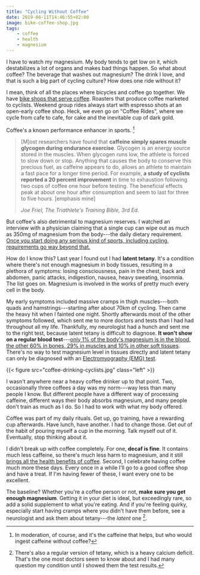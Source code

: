 ```yaml
---
title: "Cycling Without Coffee"
date: 2019-06-11T14:46:55+02:00
image: bike-coffee-shop.jpg
tags:
    - coffee
    - health
    - magnesium
---
```


I have to watch my magnesium. My body tends to get low on it, which destabilizes a lot of organs and makes bad things happen. So what about coffee? The beverage that washes out magnesium? The drink I love, and that is such a big part of cycling culture? How does one ride without it?

<!--more-->

I mean, think of all the places where bicycles and coffee go together. We have [bike shops that serve coffee](https://kolarski.eu/kawiarnia/). Roasters that produce coffee marketed to cyclists. Weekend group rides always start with espresso shots at an open-early coffee shop. Heck, we even go on "Coffee Rides", where we cycle from cafe to cafe, for cake and the inevitable cup of dark gold.

Coffee's a known performance enhancer in sports. [^1]

> [M]ost researchers have found that **caffeine simply spares muscle glycogen during endurance exercise**. Glycogen is an energy source stored in the muscles. When glycogen runs low, the athlete is forced to slow down or stop. Anything that causes the body to conserve this precious fuel, as caffeine appears to do, allows an athlete to maintain a fast pace for a longer time period. For example, **a study of cyclists reported a 20 percent improvement** in time to exhaustion following two cups of coffee one hour before testing. The beneficial effects peak at about one hour after consumption and seem to last for three to five hours. [emphasis mine]
>
> <cite>Joe Friel, The Triathlete's Training Bible, 3rd Ed.</cite>

But coffee's also detrimental to magnesium reserves. I watched an interview with a physician claiming that a single cup can wipe out as much as 350mg of magnesium from the body---the daily dietary requirement. [Once you start doing any serious kind of sports, including cycling, requirements go way beyond that.](https://www.triathlete.com/2015/01/nutrition/why-endurance-athletes-need-magnesium_10168)

How do I know this? Last year I found out I had **latent tetany**. It's a condition where there's not enough magnesium in body tissues, resulting in a plethora of symptoms: losing consciousness, pain in the chest, back and abdomen, panic attacks, indigestion, nausea, heavy sweating, insomnia. The list goes on. Magnesium is involved in the works of pretty much every cell in the body.

My early symptoms included massive cramps in thigh muscles---both quads and hamstrings---starting after about 70km of cycling. Then came the heavy hit when I fainted one night. Shortly afterwards most of the other symptoms followed, which sent me to more doctors and tests than I had had throughout all my life. Thankfully, my neurologist had a hunch and sent me to the right test, because latent tetany is difficult to diagnose. **It won't show on a regular blood test**---[only 1% of the body's magnesium is in the blood, the other 60% in bones, 29% in muscles and 10% in other soft tissues](https://emg-neurolog.pl/magnesium-in-neurologist-practice/). There's no way to test magnesium level in tissues directly and latent tetany can only be diagnosed with an [Electromyography (EMG) test](https://www.mayoclinic.org/tests-procedures/emg/about/pac-20393913).

{{< figure src="coffee-drinking-cyclists.jpg" class="left" >}}

I wasn't anywhere near a heavy coffee drinker up to that point. Two, occasionally three coffees a day was my norm---way less than many people I know. But different people have a different way of processing caffeine, different ways their body absorbs magnesium, and many people don't train as much as I do. So I had to work with what my body offered.

Coffee was part of my daily rituals. Get up, go training, have a rewarding cup afterwards. Have lunch, have another. I had to change those. Get *out* of the habit of pouring myself a cup in the morning. Talk myself out of it. Eventually, stop thinking about it.

I didn't break up with coffee completely. For one, **decaf is fine**. It contains much less caffeine, so there's much less harm to magnesium, and it still [brings all the health benefits of coffee](https://jamanetwork.com/journals/jamainternalmedicine/article-abstract/2686145). Second, I celebrate having coffee much more these days. Every once in a while I'll go to a good coffee shop and have a treat. If I'm having fewer of these, I want every one to be excellent.

The baseline? Whether you're a coffee person or not, **make sure you get enough magnesium**. Getting it in your diet is ideal, but exceedingly rare, so add a solid supplement to what you're eating. And if you're feeling quirky, especially start having cramps where you didn't have them before, see a neurologist and ask them about tetany---the *latent* one [^2].


[^1]: In moderation, of course, and it's the caffeine that helps, but who would ingest caffeine without coffee?
[^2]: There's also a regular version of tetany, which is a heavy calcium deficit. That's the one most doctors seem to know about and I had many question my condition until I showed them the test results.

